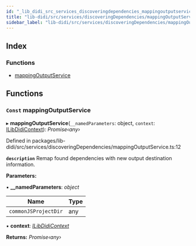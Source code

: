 ```yaml
---
id: "_lib_didi_src_services_discoveringdependencies_mappingoutputservice_"
title: "lib-didi/src/services/discoveringDependencies/mappingOutputService"
sidebar_label: "lib-didi/src/services/discoveringDependencies/mappingOutputService"
---
```


## Index

### Functions

* [mappingOutputService](_lib_didi_src_services_discoveringdependencies_mappingoutputservice_.md#const-mappingoutputservice)

## Functions

### <a id="const-mappingoutputservice" name="const-mappingoutputservice"></a> `Const` mappingOutputService

▸ **mappingOutputService**(`__namedParameters`: object, `context`: [ILibDidiContext](../interfaces/_lib_didi_src_types_machine_types_.ilibdidicontext.md)): *Promise‹any›*

Defined in packages/lib-didi/src/services/discoveringDependencies/mappingOutputService.ts:12

**`description`** Remap found dependencies with new output destination information.

**Parameters:**

▪ **__namedParameters**: *object*

Name | Type |
------ | ------ |
`commonJSProjectDir` | any |

▪ **context**: *[ILibDidiContext](../interfaces/_lib_didi_src_types_machine_types_.ilibdidicontext.md)*

**Returns:** *Promise‹any›*
